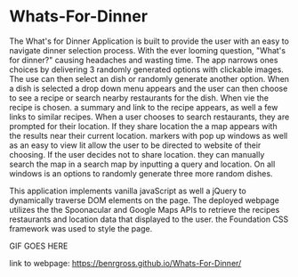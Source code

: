 # Whats-For-Dinner

The What's for Dinner Application is built to provide the user with an easy to navigate dinner selection process. With the ever looming question, "What's for dinner?" causing headaches and wasting time. The app narrows ones choices by delivering 3 randomly generated options with clickable images. The use can then select an dish or randomly generate another option. When a dish is selected a drop down menu appears and the user can then choose to see a recipe or search nearby restaurants for the dish. When vie the recipe is chosen. a summary and link to the recipe appears, as well a few links to similar recipes. When a user chooses to search restaurants, they are prompted for their location. If they share location the a map appears with the results near their current location. markers with pop up windows as well as an easy to view lit allow the user to be directed to website of their choosing. If the user decides not to share location. they can manually search the map in a search map by inputting a query and location. On all windows is an options to randomly generate three more random dishes.

This application implements vanilla javaScript as well a jQuery to dynamically traverse DOM elements on the page. The deployed webpage utilizes the the Spoonacular and Google Maps APIs to retrieve the recipes restaurants and location data that displayed to the user. the Foundation CSS framework was used to style the page.

GIF GOES HERE

link to webpage: https://benrgross.github.io/Whats-For-Dinner/
